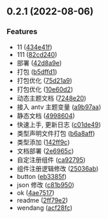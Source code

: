 ## 0.2.1 (2022-08-06)


### Features

* 11 ([434e41f](https://github.com/tujianglin/tjl-ui/commit/434e41ffee64970867ddc554243f02088bcb432d))
* 111 ([82cd240](https://github.com/tujianglin/tjl-ui/commit/82cd240beb56cfc94cce0fe0f13b6366e2c5c2ae))
* 部署 ([42d8a9e](https://github.com/tujianglin/tjl-ui/commit/42d8a9e950dea49840714a8bf3ffc13b5cb4c39c))
* 打包 ([b5dffd1](https://github.com/tujianglin/tjl-ui/commit/b5dffd14f224505da7db05067b261428ab0ad51e))
* 打包优化 ([75d21a9](https://github.com/tujianglin/tjl-ui/commit/75d21a98ba3f3b100b424093c1d1e66815c7f994))
* 打包优化 ([10e60d2](https://github.com/tujianglin/tjl-ui/commit/10e60d233377c0dd000d2466bb64149e17909826))
* 动态主题文档 ([7248e20](https://github.com/tujianglin/tjl-ui/commit/7248e20612f085ec39c4b1ec25b6e851acb29d3a))
* 接入 antv 主题变量 ([a9b97aa](https://github.com/tujianglin/tjl-ui/commit/a9b97aa4315ebd2a1536d249134776b43aba3762))
* 静态文档 ([4998604](https://github.com/tujianglin/tjl-ui/commit/49986040cdc4025569a5699158b10e50830850ca))
* 快速上手, 更新日志 ([c01de49](https://github.com/tujianglin/tjl-ui/commit/c01de4946e84c53584e3b501a3a6533bbdb528b6))
* 类型声明文件打包 ([b6a8aff](https://github.com/tujianglin/tjl-ui/commit/b6a8aff18a7c907d3904ef4340abe61b1fb66e53))
* 类型添加 ([142ff9c](https://github.com/tujianglin/tjl-ui/commit/142ff9c025f38a2614e28065fe7efe00551e1e11))
* 文档部署 ([2e6965c](https://github.com/tujianglin/tjl-ui/commit/2e6965c2601f368123d0de97dcde67e91cad85e0))
* 自定注册组件 ([ca92795](https://github.com/tujianglin/tjl-ui/commit/ca92795ac578b87aceb491a8cb51d864f109c774))
* 组件注册逻辑修改 ([25036ab](https://github.com/tujianglin/tjl-ui/commit/25036ab84b84a139a99247972b3e9c17d6a7c1c4))
* button ([eb3385f](https://github.com/tujianglin/tjl-ui/commit/eb3385f1f6924fc08bb416895c7f557a48e49983))
* json 修改 ([c81b950](https://github.com/tujianglin/tjl-ui/commit/c81b950e0fa6e8f3f1f30e572edf8bf66d6e10a2))
* ok ([4ae7517](https://github.com/tujianglin/tjl-ui/commit/4ae7517b6c6ed562b77cf2c03cf5a37bfe0539c9))
* readme ([2ff79e2](https://github.com/tujianglin/tjl-ui/commit/2ff79e2f38653367524ab397600c5b6c74d1ee0b))
* wendang ([acf28fc](https://github.com/tujianglin/tjl-ui/commit/acf28fc8a6e804899ef6acf47337a454369753b5))



